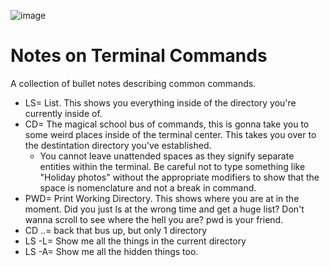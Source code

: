 ![image](https://user-images.githubusercontent.com/53190668/61666118-8a2ac080-ac8b-11e9-8a02-26dfedbf866f.png)

# Notes on Terminal Commands
A collection of bullet notes describing common commands.

- LS= List. This shows you everything inside of the directory you're currently inside of.
- CD= The magical school bus of commands, this is gonna take you to some weird places inside of the terminal center. This takes you over to the destintation directory you've established. 
    - You cannot leave unattended spaces as they signify separate entities within the terminal. Be careful not to type something like "Holiday photos" without the appropriate modifiers to show that the space is nomenclature and not a break in command.
- PWD= Print Working Directory. This shows where you are at in the moment. Did you just ls at the wrong time and get a huge list? Don't wanna scroll to see where the hell you are? pwd is your friend.
- CD ..= back that bus up, but only 1 directory
- LS -L= Show me all the things in the current directory
- LS -A= Show me all the hidden things too.